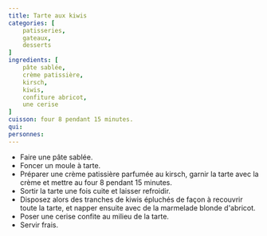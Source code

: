 ```yaml
---
title: Tarte aux kiwis
categories: [
    patisseries,
    gateaux,
    desserts
]
ingredients: [
    pâte sablée,
    crème patissière,
    kirsch,
    kiwis,
    confiture abricot,
    une cerise
]
cuisson: four 8 pendant 15 minutes.
qui: 
personnes: 
---
```


* Faire une pâte sablée.
* Foncer un moule à tarte.
* Préparer une crème patissière parfumée au kirsch, garnir la tarte avec la crème et mettre au four 8 pendant 15 minutes.
* Sortir la tarte une fois cuite et laisser refroidir.
* Disposez alors des tranches de kiwis épluchés de façon à recouvrir toute la tarte, et napper ensuite avec de la marmelade blonde d'abricot.
* Poser une cerise confite au milieu de la tarte.
* Servir frais.